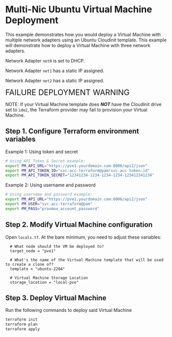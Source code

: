 # Multi-Nic Ubuntu Virtual Machine Deployment
This example demonstrates how you would deploy a Virtual Machine with multiple network adapters using an Ubuntu Cloudinit template. This example will demonstrate how to deploy a Virtual Machine with three network adapters.

Network Adapter `net0` is set to DHCP.

Network Adapter `net1` has a static IP assigned.

Network Adapter `net2` has a static IP assigned.

<font size=5>FAILURE DEPLOYMENT WARNING</font>

NOTE: If your Virtual Machine template does ***NOT*** have the Cloudinit drive set to `ide2`, the Terraform provider may fail to provision your Virtual Machine.

## Step 1. Configure Terraform environment variables

Example 1: Using token and secret
```bash
# Using API Token & Secret example:
export PM_API_URL="https://pve1.yourdomain.com:8006/api2/json"
export PM_API_TOKEN_ID="svc-acc-terraform@pam!svc-acc-token-id"
export PM_API_TOKEN_SECRET="12341234-1234-1234-1234-123412341234"
```

Example 2: Using username and password
```bash
# Using username and password example:
export PM_API_URL="https://pve1.yourdomain.com:8006/api2/json"
export PM_USER="svc-acc-terraform@pam"
export PM_PASS="proxmox_account_password"
```

## Step 2. Modify Virtual Machine configuration

Open `locals.tf`. At the bare minimum, you need to adjust these variables:

```
  # What node should the VM be deployed to?
  target_node = "pve1"

  # What's the name of the Virtual Machine template that will be used to create a clone of?
  template = "ubuntu-2204"

  # Virtual Machine Storage Location
  storage_location = "local-pve"
```

## Step 3. Deploy Virtual Machine

Run the following commands to deploy said Virtual Machine
```bash
terraform init
terraform plan
terraform apply
```